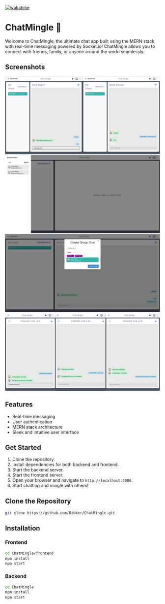 [![wakatime](https://wakatime.com/badge/user/558bdd52-529b-4833-baae-cac62f99ff8a/project/8b71d70c-ce97-4460-a757-92797680e5fd.svg)](https://wakatime.com/badge/user/558bdd52-529b-4833-baae-cac62f99ff8a/project/8b71d70c-ce97-4460-a757-92797680e5fd)

# ChatMingle 🚀

Welcome to ChatMingle, the ultimate chat app built using the MERN stack with real-time messaging powered by Socket.io! ChatMingle allows you to connect with friends, family, or anyone around the world seamlessly.

## Screenshots

![Chat Section](screenshots/1.png)
![User Search Section](screenshots/2.png)
![Creating Group Chat](screenshots/3.png)
![Group Chat Section](screenshots/4.png)


## Features

- Real-time messaging
- User authentication
- MERN stack architecture
- Sleek and intuitive user interface

## Get Started

1. Clone the repository.
2. Install dependencies for both backend and frontend.
3. Start the backend server.
4. Start the frontend server.
5. Open your browser and navigate to `http://localhost:3000`.
6. Start chatting and mingle with others!


## Clone the Repository

```bash
git clone https://github.com/Bibker/ChatMingle.git
```

## Installation

### Frontend

```bash
cd ChatMingle/frontend
npm install
npm start
```
### Backend

```bash
cd ChatMingle
npm install
npm start
```